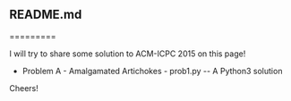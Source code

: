 ## README.md
=========

I will try to share some solution to ACM-ICPC 2015 on this page!

* Problem A - Amalgamated Artichokes - prob1.py -- A Python3 solution

Cheers!
